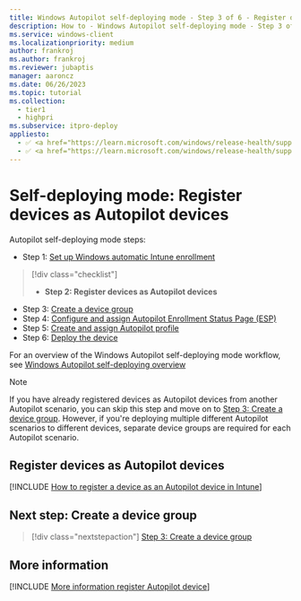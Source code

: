 ```yaml
---
title: Windows Autopilot self-deploying mode - Step 3 of 6 - Register devices as Autopilot devices
description: How to - Windows Autopilot self-deploying mode - Step 3 of 6 - Register devices as Autopilot devices.
ms.service: windows-client
ms.localizationpriority: medium
author: frankroj
ms.author: frankroj
ms.reviewer: jubaptis
manager: aaroncz
ms.date: 06/26/2023
ms.topic: tutorial
ms.collection: 
  - tier1
  - highpri
ms.subservice: itpro-deploy
appliesto:
  - ✅ <a href="https://learn.microsoft.com/windows/release-health/supported-versions-windows-client" target="_blank">Windows 11</a>
  - ✅ <a href="https://learn.microsoft.com/windows/release-health/supported-versions-windows-client" target="_blank">Windows 10</a>
---
```


# Self-deploying mode: Register devices as Autopilot devices

Autopilot self-deploying mode steps:
- Step 1: [Set up Windows automatic Intune enrollment](self-deploying-automatic-enrollment.md)
> [!div class="checklist"]
> - **Step 2: Register devices as Autopilot devices**
- Step 3: [Create a device group](self-deploying-device-group.md)
- Step 4: [Configure and assign Autopilot Enrollment Status Page (ESP)](self-deploying-esp.md)
- Step 5: [Create and assign Autopilot profile](self-deploying-autopilot-profile.md)
- Step 6: [Deploy the device](self-deploying-deploy-device.md)

For an overview of the Windows Autopilot self-deploying mode workflow, see [Windows Autopilot self-deploying overview](self-deploying-workflow.md#workflow)

> [!NOTE]
>
> If you have already registered devices as Autopilot devices from another Autopilot scenario, you can skip this step and move on to [Step 3: Create a device group](self-deploying-device-group.md). However, if you're deploying multiple different Autopilot scenarios to different devices, separate device groups are required for each Autopilot scenario.

## Register devices as Autopilot devices

[!INCLUDE [How to register a device as an Autopilot device in Intune](../includes/register-autopilot-device.md)]

## Next step: Create a device group

> [!div class="nextstepaction"]
> [Step 3: Create a device group](self-deploying-device-group.md)

## More information

[!INCLUDE [More information register Autopilot device](../includes/more-info-register-device.md)]
